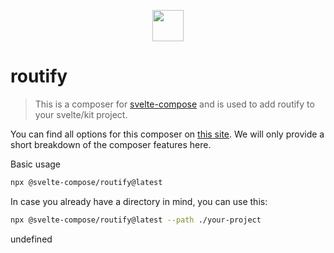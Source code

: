 
<p align="center">
    <img src="https://svelte-compose.com/composer/routify/logo.svg" height="50" />
</p>

# routify

> This is a composer for [svelte-compose](https://svelte-compose.com) and is used to add routify to your svelte/kit project.

You can find all options for this composer on [this site](https://svelte-compose.com/composer/routify). We will only provide a short breakdown of the composer features here.

Basic usage
```sh
npx @svelte-compose/routify@latest
```

In case you already have a directory in mind, you can use this:
```sh
npx @svelte-compose/routify@latest --path ./your-project
```

undefined

